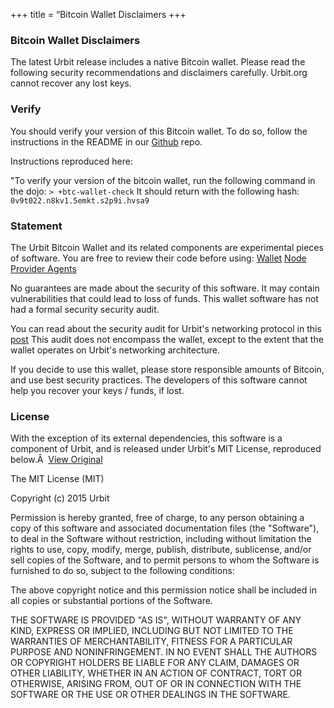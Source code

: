 +++
title = “Bitcoin Wallet Disclaimers
+++


### Bitcoin Wallet Disclaimers

The latest Urbit release includes a native Bitcoin wallet. Please read the following security recommendations and disclaimers carefully. Urbit.org cannot recover any lost keys.



### Verify

You should verify your version of this Bitcoin wallet. To do so, follow the instructions in the README in our [Github](https://github.com/urbit/urbit/blob/master/pkg/bitcoin-wallet/README.md) repo. 

Instructions reproduced here: 

"To verify your version of the bitcoin wallet, run the following command in the dojo:
`> +btc-wallet-check`
It should return with the following hash:
`0v9t022.n8kv1.5emkt.s2p9i.hvsa9`


### Statement

The Urbit Bitcoin Wallet and its related components are experimental pieces of software. You are free to review their code before using: [Wallet](https://github.com/urbit/urbit/blob/master/pkg/bitcoin-wallet/README.md) [Node Provider Agents](https://github.com/timlucmiptev/btc-agents)

No guarantees are made about the security of this software. It may contain vulnerabilities that could lead to loss of funds. This wallet software has not had a formal security security audit. 

You can read about the security audit for Urbit's networking protocol in this [post](https://urbit.org/blog/security-audit/) This audit does not encompass the wallet, except to the extent that the wallet operates on Urbit's networking architecture.

If you decide to use this wallet, please store responsible amounts of Bitcoin, and use best security practices. The developers of this software cannot help you recover your keys / funds, if lost. 


### License

With the exception of its external dependencies, this software is a component of Urbit, and is released under Urbit's MIT License, reproduced below.Â  [View Original](https://raw.githubusercontent.com/urbit/urbit/master/LICENSE.txt)

The MIT License (MIT)

Copyright (c) 2015 Urbit

Permission is hereby granted, free of charge, to any person obtaining a copy
of this software and associated documentation files (the "Software"), to deal
in the Software without restriction, including without limitation the rights
to use, copy, modify, merge, publish, distribute, sublicense, and/or sell
copies of the Software, and to permit persons to whom the Software is
furnished to do so, subject to the following conditions:

The above copyright notice and this permission notice shall be included in all copies or substantial portions of the Software.

THE SOFTWARE IS PROVIDED "AS IS", WITHOUT WARRANTY OF ANY KIND, EXPRESS OR IMPLIED, INCLUDING BUT NOT LIMITED TO THE WARRANTIES OF MERCHANTABILITY, FITNESS FOR A PARTICULAR PURPOSE AND NONINFRINGEMENT. IN NO EVENT SHALL THE AUTHORS OR COPYRIGHT HOLDERS BE LIABLE FOR ANY CLAIM, DAMAGES OR OTHER LIABILITY, WHETHER IN AN ACTION OF CONTRACT, TORT OR OTHERWISE, ARISING FROM, OUT OF OR IN CONNECTION WITH THE SOFTWARE OR THE USE OR OTHER DEALINGS IN THE SOFTWARE.
